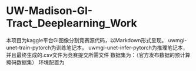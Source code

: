 # UW-Madison-GI-Tract_Deeplearning_Work
本项目为kaggle平台GI图像分割竞赛源代码，以Markdown形式呈现。
uwmgi-unet-train-pytorch为训练笔记本。
uwmgi-unet-infer-pytorch为推理笔记本，并且最终生成的.csv文件为竞赛提交所需文件
数据集为：（官方发布数据的预计算掩码数据集）
环境配置为
